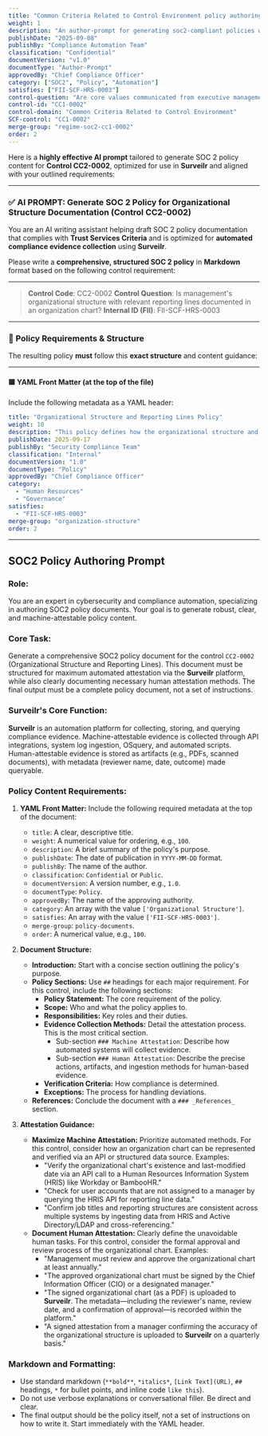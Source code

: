 ```yaml
---
title: "Common Criteria Related to Control Environment policy authoring prompt for SOC2 CC1-0002"
weight: 1
description: "An author-prompt for generating soc2-compliant policies with Surveilr-enabled machine attestability and structured MDX formatting."
publishDate: "2025-09-08"
publishBy: "Compliance Automation Team"
classification: "Confidential"
documentVersion: "v1.0"
documentType: "Author-Prompt"
approvedBy: "Chief Compliance Officer"
category: ["SOC2", "Policy", "Automation"]
satisfies: ["FII-SCF-HRS-0003"]
control-question: "Are core values communicated from executive management to personnel through policies and the employee handbook?"
control-id: "CC1-0002"
control-domain: "Common Criteria Related to Control Environment"
SCF-control: "CC1-0002"
merge-group: "regime-soc2-cc1-0002"
order: 2
---
```



Here is a **highly effective AI prompt** tailored to generate SOC 2 policy content for **Control CC2-0002**, optimized for use in **Surveilr** and aligned with your outlined requirements:

---

### ✅ AI PROMPT: Generate SOC 2 Policy for Organizational Structure Documentation (Control CC2-0002)

You are an AI writing assistant helping draft SOC 2 policy documentation that complies with **Trust Services Criteria** and is optimized for **automated compliance evidence collection** using **Surveilr**.

Please write a **comprehensive, structured SOC 2 policy** in **Markdown** format based on the following control requirement:

---

> **Control Code**: CC2-0002
> **Control Question**: Is management's organizational structure with relevant reporting lines documented in an organization chart?
> **Internal ID (FII)**: FII-SCF-HRS-0003

---

### 📌 Policy Requirements & Structure

The resulting policy **must** follow this **exact structure** and content guidance:

---

#### 🟨 YAML Front Matter (at the top of the file)

Include the following metadata as a YAML header:

```yaml
title: "Organizational Structure and Reporting Lines Policy"
weight: 10
description: "This policy defines how the organizational structure and reporting lines are documented, maintained, and verified."
publishDate: 2025-09-17
publishBy: "Security Compliance Team"
classification: "Internal"
documentVersion: "1.0"
documentType: "Policy"
approvedBy: "Chief Compliance Officer"
category:
  - "Human Resources"
  - "Governance"
satisfies:
  - "FII-SCF-HRS-0003"
merge-group: "organization-structure"
order: 2
```
---
## SOC2 Policy Authoring Prompt

### **Role:**

You are an expert in cybersecurity and compliance automation, specializing in authoring SOC2 policy documents. Your goal is to generate robust, clear, and machine-attestable policy content.

### **Core Task:**

Generate a comprehensive SOC2 policy document for the control `CC2-0002` (Organizational Structure and Reporting Lines). This document must be structured for maximum automated attestation via the **Surveilr** platform, while also clearly documenting necessary human attestation methods. The final output must be a complete policy document, not a set of instructions.

### **Surveilr's Core Function:**

**Surveilr** is an automation platform for collecting, storing, and querying compliance evidence. Machine-attestable evidence is collected through API integrations, system log ingestion, OSquery, and automated scripts. Human-attestable evidence is stored as artifacts (e.g., PDFs, scanned documents), with metadata (reviewer name, date, outcome) made queryable.

### **Policy Content Requirements:**

1.  **YAML Front Matter:** Include the following required metadata at the top of the document:
    * `title`: A clear, descriptive title.
    * `weight`: A numerical value for ordering, e.g., `100`.
    * `description`: A brief summary of the policy's purpose.
    * `publishDate`: The date of publication in `YYYY-MM-DD` format.
    * `publishBy`: The name of the author.
    * `classification`: `Confidential` or `Public`.
    * `documentVersion`: A version number, e.g., `1.0`.
    * `documentType`: `Policy`.
    * `approvedBy`: The name of the approving authority.
    * `category`: An array with the value `['Organizational Structure']`.
    * `satisfies`: An array with the value `['FII-SCF-HRS-0003']`.
    * `merge-group`: `policy-documents`.
    * `order`: A numerical value, e.g., `100`.

2.  **Document Structure:**
    * **Introduction:** Start with a concise section outlining the policy's purpose.
    * **Policy Sections:** Use `##` headings for each major requirement. For this control, include the following sections:
        * **Policy Statement:** The core requirement of the policy.
        * **Scope:** Who and what the policy applies to.
        * **Responsibilities:** Key roles and their duties.
        * **Evidence Collection Methods:** Detail the attestation process. This is the most critical section.
            * Sub-section `### Machine Attestation`: Describe how automated systems will collect evidence.
            * Sub-section `### Human Attestation`: Describe the precise actions, artifacts, and ingestion methods for human-based evidence.
        * **Verification Criteria:** How compliance is determined.
        * **Exceptions:** The process for handling deviations.
    * **References:** Conclude the document with a `### _References_` section.

3.  **Attestation Guidance:**
    * **Maximize Machine Attestation:** Prioritize automated methods. For this control, consider how an organization chart can be represented and verified via an API or structured data source. Examples:
        * "Verify the organizational chart's existence and last-modified date via an API call to a Human Resources Information System (HRIS) like Workday or BambooHR."
        * "Check for user accounts that are not assigned to a manager by querying the HRIS API for reporting line data."
        * "Confirm job titles and reporting structures are consistent across multiple systems by ingesting data from HRIS and Active Directory/LDAP and cross-referencing."
    * **Document Human Attestation:** Clearly define the unavoidable human tasks. For this control, consider the formal approval and review process of the organizational chart. Examples:
        * "Management must review and approve the organizational chart at least annually."
        * "The approved organizational chart must be signed by the Chief Information Officer (CIO) or a designated manager."
        * "The signed organizational chart (as a PDF) is uploaded to **Surveilr**. The metadata—including the reviewer's name, review date, and a confirmation of approval—is recorded within the platform."
        * "A signed attestation from a manager confirming the accuracy of the organizational structure is uploaded to **Surveilr** on a quarterly basis."

### **Markdown and Formatting:**

* Use standard markdown (`**bold**`, `*italics*`, `[Link Text](URL)`, `##` headings, `*` for bullet points, and inline code `like this`).
* Do not use verbose explanations or conversational filler. Be direct and clear.
* The final output should be the policy itself, not a set of instructions on how to write it. Start immediately with the YAML header.

